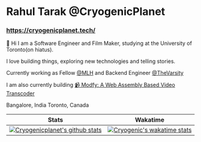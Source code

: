 # Rahul Tarak @CryogenicPlanet

### https://cryogenicplanet.tech/

👋 Hi I am a Software Engineer and Film Maker, studying at the University of Toronto(on hiatus).

I love building things, exploring new technologies and telling stories.

Currently working as Fellow [@MLH](https://github.com/MLH-Fellowship) and Backend Engineer [@TheVarsity](https://open.thevarsity.ca/)


I am also currently building [:video_camera: Modfy: A Web Assembly Based Video Transcoder](https://modfy.video/)


Bangalore, India  Toronto, Canada

| Stats        | Wakatime           |
| ------------- |:-------------:|
| [![Cryogenicplanet's github stats](https://github-readme-stats.vercel.app/api?username=cryogenicplanet&show_icons=true&theme=radical&count_private=true)]() | [![Cryogenic's wakatime stats](https://github-readme-stats.vercel.app/api/wakatime?username=cryogenicplanet&theme=radical)]() |
